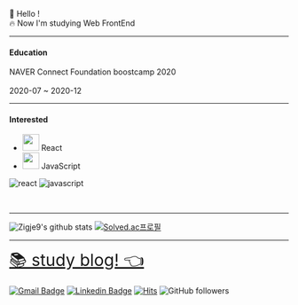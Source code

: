 👋 Hello !
<br/>
🔥 Now I'm studying Web FrontEnd

---
#### Education
NAVER Connect Foundation boostcamp 2020
<br/>
<br/>
2020-07 ~ 2020-12

---
#### Interested 
- <img src="https://i.imgur.com/dXxLDXd.png" width="30px" height="30px"> React 
- <img src="https://i.imgur.com/ONpHudP.png" width="30px" height="30px"> JavaScript 

![react](https://img.shields.io/badge/react-white?logo=react)
![javascript](https://img.shields.io/badge/javascript-yellow?logo=javascript)
<br/>

<br/>

---

<div>
  
![Zigje9's github stats](https://github-readme-stats.vercel.app/api?username=Zigje9&show_icons=true&theme=cobalt)
[![Solved.ac프로필](http://mazassumnida.wtf/api/v2/generate_badge?boj=pjk3015)](https://solved.ac/pjk3015)

</div>

---

<a href="https://velog.io/@zigje9" style="font-size: 30px">📚 study blog!  👈</a>
<br/>
<br/>
[![Gmail Badge](https://img.shields.io/badge/Gmail-d14836?style=flat-square&logo=Gmail&logoColor=white&link=mailto:pjkwprn@gmail.com)](mailto:pjkwprn@gmail.com)
[![Linkedin Badge](https://img.shields.io/badge/-LinkedIn-blue?style=flat-square&logo=Linkedin&logoColor=white&link=https://www.linkedin.com/in/jekoo-park-316a781b4/)](https://www.linkedin.com/in/jekoo-park-316a781b4/)
[![Hits](https://hits.seeyoufarm.com/api/count/incr/badge.svg?url=https%3A%2F%2Fgithub.com%2Fzzsza)](https://hits.seeyoufarm.com) 
![GitHub followers](https://img.shields.io/github/followers/zigje9?style=social)

